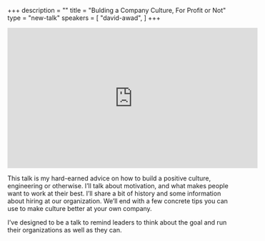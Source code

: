 +++
description = ""
title = "Bulding a Company Culture, For Profit or Not"
type = "new-talk"
speakers = [
        "david-awad",
]
+++
<iframe width="560" height="315" src="https://www.youtube-nocookie.com/embed/A2rJuSwxHVM" frameborder="0" allowfullscreen></iframe>

This talk is my hard-earned advice on how to build a positive culture, engineering or otherwise. I’ll talk about motivation, and what makes people want to work at their best. I’ll share a bit of history and some information about hiring at our organization. We’ll end with a few concrete tips you can use to make culture better at your own company.

I’ve designed to be a talk to remind leaders to think about the goal and run their organizations as well as they can.